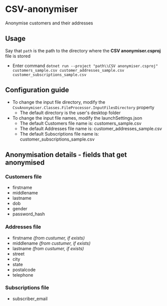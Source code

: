 # CSV-anonymiser
Anonymise customers and their addresses

## Usage
Say that ```path``` is the path to the directory where the **CSV anonymiser.csproj** file is stored
- Enter command ```dotnet run --project "path\\CSV anonymiser.csproj" customers_sample.csv customer_addresses_sample.csv customer_subscriptions_sample.csv```

## Configuration guide
- To change the input file directory, modify the ```CsvAnonymiser.Classes.FileProcessor.InputFilesDirectory``` property
  - The default directory is the user's desktop folder
- To change the input file names, modify the launchSettings.json
  - The default Customers file name is: customers_sample.csv
  - The default Addresses file name is: customer_addresses_sample.csv
  - The default Subscriptions file name is: customer_subscriptions_sample.csv

## Anonymisation details - fields that get anonymised

### Customers file
- firstname
- middlename
- lastname
- dob
- gender
- password_hash

### Addresses file
- firstname _(from custumer, if exists)_
- middlename _(from custumer, if exists)_
- lastname _(from custumer, if exists)_
- street
- city
- state
- postalcode
- telephone

### Subscriptions file
- subscriber_email
